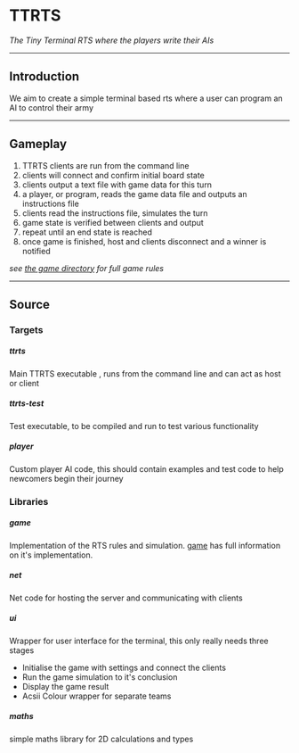 # TTRTS
*The Tiny Terminal RTS where the players write their AIs*

------------------------------------------------------------------------------------
## Introduction
We aim to create a simple terminal based rts where a user can program an AI to control their army

------------------------------------------------------------------------------------
## Gameplay
1. TTRTS clients are run from the command line
2. clients will connect and confirm initial board state
 1. clients output a text file with game data for this turn
 2. a player, or program, reads the game data file and outputs an instructions file
 3. clients read the instructions file, simulates the turn 
 4. game state is verified between clients and output
 5. repeat until an end state is reached
3. once game is finished, host and clients disconnect and a winner is notified

*see [the game directory](game) for full game rules*

------------------------------------------------------------------------------------
## Source


### Targets
##### ttrts
Main TTRTS executable , runs from the command line and can act as host or client

##### ttrts-test
Test executable, to be compiled and run to test various functionality

##### player
Custom player AI code, this should contain examples and test code to help newcomers begin their journey


### Libraries
##### game
Implementation of the RTS rules and simulation. [game](game) has full information on it's implementation.

##### net
Net code for hosting the server and communicating with clients

##### ui
Wrapper for user interface for the terminal, this only really needs three stages
* Initialise the game with settings and connect the clients
* Run the game simulation to it's conclusion
* Display the game result
* Acsii Colour wrapper for separate teams 

##### maths
simple maths library for 2D calculations and types

